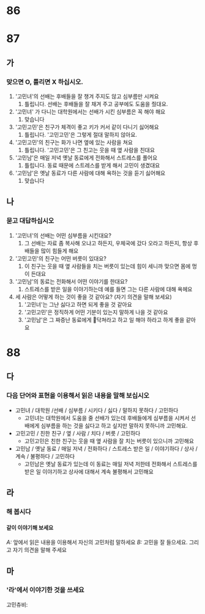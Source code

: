 # 86
# 87
## 가
### 맞으면 O, 틀리면 X 하십시오.
1. '고민녀'의 선배는 후배들을 잘 챙겨 주지도 않고 심부름만 시켜요
	1. 틀립니다. 선배는 후배들을 잘 채겨 주고 공부에도 도움을 줬대요.
2. '고민녀' 가 다니는 대학원에서는 선배가 시킨 심부름은 꼭 해야 해요
	1. 맞습니다
3. '고민고민'은 친구가 체격이 좋고 키가 커서 같이 다니기 싫어해요
	1. 틀립니다. '고민고민'은 그렇게 절대 말하지 않아요. 
4. '고민고민'의 친구는 화가 나면 옆에 있는 사람을 쳐요
	1. 틀립니다. '고민고민'은 그 친고는 웃을 때 옆 사람을 친대요
5. '고민남'은 매일 저녁 옛날 동료에게 전화해서 스트레스를 풀어요
	1. 틀립니다. 동료 때문에 스트레스를 받게 해서 고민이 생겼대요
6. '고민남'은 옛날 동료가 다른 사람에 대해 욕하는 것을 듣기 싫어해요
	1. 맞습니다
## 나
### 묻고 대답하십시오
1. '고민녀'의 선배는 어떤 심부름을 시킨대요?
	1. 그 선배는 자료 좀 복사해 오냐고 하든지, 우체국에 갔다 오라고 하든지, 항상 후배들을 많이 힘들게 해요
2. '고민고민'의 친구는 어떤 버릇이 있대요?
	1. 이 친구는 웃을 때 옆 사람들을 치는 버릇이 있는데 힘이 세니까 맞으면 몸에 멍이 든대요
3. '고민남'의 동료는 전화해서 어떤 이야기를 한대요?
	1. 스트레스를 받은 일을 이야기하는데 예를 들면 그는 다른 사람에 대해 욕헤요
4. 세 사람은 어떻게 하는 것이 좋을 것 같아요? (자기 의견을 말해 보세요)
	1. '고민녀'는 그냔 싫다고 하면 되게 좋을 것 같아요
	2. '고민고민'은 정직하게 어떤 기분이 있는지 말하게 나을 것 같아요
	3. '고민남'은 그 짜증난 동료에게 닥쳐라고 하고 일 해야 하라고 하게 좋을 같아요
# 88
## 다
### 다음 단어와 표현을 이용해서 읽은 내용을 말해 보십시오
* 고민녀 / 대학원 /선배 / 심부름 / 시키다 / 싫다 / 말하지 못하다 / 고민하다
	* 고민녀는 대학원에서 도움을 줄 선배가 있는데 후배들에게 심부름을 시켜서 선배에게 심부름을 하는 것을 싫다고 하고 싶지만 말하지 못하니까 고민해요.
* 고민고민 / 친한 친구 / 옆 / 사람 / 치다 / 버릇 / 고민하다
	* 고민고민은 친한 친구는 웃을 때 옆 사람을 잘 치는 버릇이 있으니까 고민해요
* 고민남 / 옛날 동료 / 매일 저녁 / 전화하다 / 스트레스 받은 일 / 이야기하다 / 상사 / 계속 / 불평하다 / 고민하다
	* 고민남은 옛날 동료가 있는데 이 동료는 매일 저녁 저한테 전화해서 스트레스를 받은 일 이야기하고 상사에 대해서 계속 불평해서 고민해요
## 라
### 해 봅시다
#### 같이 이야기해 보세요
*A:* 앞에서 읽은 내용을 이용해서 자신의 고민처럼 말하세요
*B:* 고민을 잘 들으세요. 그리고 자기 의견을 말해 주세요
## 마
### '라'에서 이야기한 것을 쓰세요
고민츄비:
